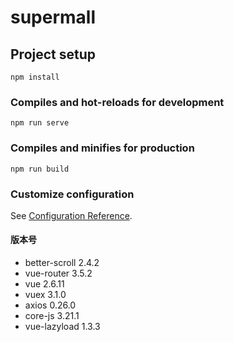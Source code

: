 # supermall

## Project setup
```
npm install
```

### Compiles and hot-reloads for development
```
npm run serve
```

### Compiles and minifies for production
```
npm run build
```

### Customize configuration
See [Configuration Reference](https://cli.vuejs.org/config/).

#### 版本号
- better-scroll 2.4.2
- vue-router 3.5.2
- vue 2.6.11
- vuex 3.1.0
- axios 0.26.0
- core-js 3.21.1
- vue-lazyload 1.3.3